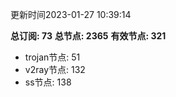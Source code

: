 更新时间2023-01-27 10:39:14

**总订阅: 73**
**总节点: 2365**
**有效节点: 321**
- trojan节点: 51
- v2ray节点: 132
- ss节点: 138
